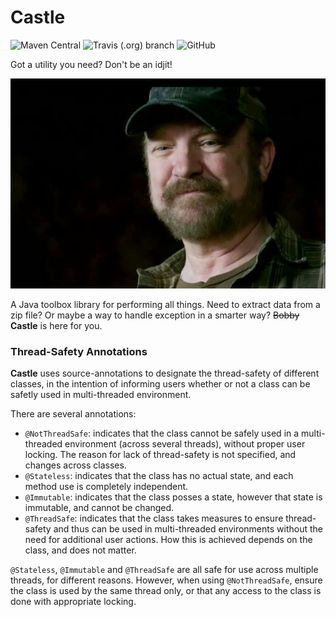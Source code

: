 # Castle
![Maven Central](https://img.shields.io/maven-central/v/com.github.tomtzook/castle)
![Travis (.org) branch](https://img.shields.io/travis/tomtzook/Castle/master.svg)
![GitHub](https://img.shields.io/github/license/tomtzook/Castle.svg)

Got a utility you need? Don't be an idjit!

![Bobby Singer](resources/bobby.jpeg)

A Java toolbox library for performing all things. Need to extract data from a zip file? Or maybe a way to handle exception in a smarter way? ~~Bobby~~ __Castle__ is here for you.

### Thread-Safety Annotations

__Castle__ uses source-annotations to designate
the thread-safety of different classes, in the intention
of informing users whether or not a class can be safetly used
in multi-threaded environment.

There are several annotations:
- `@NotThreadSafe`: indicates that the class cannot be safely used in
a multi-threaded environment (across several threads), without proper
user locking. The reason for lack of thread-safety is not specified, and
changes across classes.
- `@Stateless`: indicates that the class has no actual state, and each
method use is completely independent.
- `@Immutable`: indicates that the class posses a state, however
that state is immutable, and cannot be changed.
- `@ThreadSafe`: indicates that the class takes measures to ensure
thread-safety and thus can be used in multi-threaded environments without
the need for additional user actions. How this is achieved depends on
the class, and does not matter.

`@Stateless`, `@Immutable` and `@ThreadSafe` are all safe for use
across multiple threads, for different reasons. However, when using
`@NotThreadSafe`, ensure the class is used by the same thread only, or
that any access to the class is done with appropriate locking.